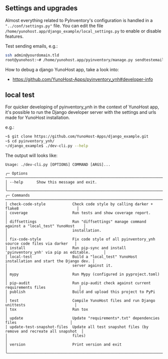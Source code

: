 ## Settings and upgrades

Almost everything related to PyInventory's configuration is handled in a `"../conf/settings.py"` file.
You can edit the file `/home/yunohost.app/django_example/local_settings.py` to enable or disable features.

Test sending emails, e.g.:

```bash
ssh admin@yourdomain.tld
root@yunohost:~# /home/yunohost.app/pyinventory/manage.py sendtestemail --admins
```

How to debug a django YunoHost app, take a look into:

* https://github.com/YunoHost-Apps/pyinventory_ynh#developer-info

## local test

For quicker developing of pyinventory_ynh in the context of YunoHost app,
it's possible to run the Django developer server with the settings
and urls made for YunoHost installation.

e.g.:
```bash
~$ git clone https://github.com/YunoHost-Apps/django_example.git
~$ cd pyinventory_ynh/
~/django_example$ ./dev-cli.py --help
```


The output will looks like:

[comment]: <> (✂✂✂ auto generated help start ✂✂✂)
```
Usage: ./dev-cli.py [OPTIONS] COMMAND [ARGS]...

╭─ Options ────────────────────────────────────────────────────────────────────────────────────────╮
│ --help      Show this message and exit.                                                          │
╰──────────────────────────────────────────────────────────────────────────────────────────────────╯
╭─ Commands ───────────────────────────────────────────────────────────────────────────────────────╮
│ check-code-style            Check code style by calling darker + flake8                          │
│ coverage                    Run tests and show coverage report.                                  │
│ diffsettings                Run "diffsettings" manage command against a "local_test" YunoHost    │
│                             installation.                                                        │
│ fix-code-style              Fix code style of all pyinventory_ynh source code files via darker   │
│ install                     Run pip-sync and install 'pyinventory_ynh' via pip as editable.      │
│ local-test                  Build a "local_test" YunoHost installation and start the Django dev. │
│                             server against it.                                                   │
│ mypy                        Run Mypy (configured in pyproject.toml)                              │
│ pip-audit                   Run pip-audit check against current requirements files               │
│ publish                     Build and upload this project to PyPi                                │
│ test                        Compile YunoHost files and run Django unittests                      │
│ tox                         Run tox                                                              │
│ update                      Update "requirements*.txt" dependencies files                        │
│ update-test-snapshot-files  Update all test snapshot files (by remove and recreate all snapshot  │
│                             files)                                                               │
│ version                     Print version and exit                                               │
╰──────────────────────────────────────────────────────────────────────────────────────────────────╯
```
[comment]: <> (✂✂✂ auto generated help end ✂✂✂)
